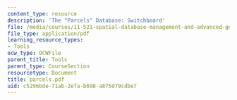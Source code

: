 ```yaml
---
content_type: resource
description: 'The "Parcels" Database: Switchboard'
file: /media/courses/11-521-spatial-database-management-and-advanced-geographic-information-systems-spring-2003/c5296bde71ab2efab698a875d79cdbe7_parcels.pdf
file_type: application/pdf
learning_resource_types:
- Tools
ocw_type: OCWFile
parent_title: Tools
parent_type: CourseSection
resourcetype: Document
title: parcels.pdf
uid: c5296bde-71ab-2efa-b698-a875d79cdbe7
---
```

